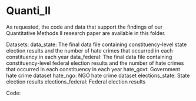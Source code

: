 # Quanti_II
As requested, the code and data that support the findings of our Quantitative Methods II research paper are available in this folder.

Datasets:
data_state: The final data file containing constituency-level state election results and the number of hate crimes that occurred in each constituency in each year
data_federal: The final data file containing constituency-level federal election results and the number of hate crimes that occurred in each constituency in each year
hate_govt: Government hate crime dataset
hate_ngo: NGO hate crime dataset
elections_state: State election results
elections_federal: Federal election results

Code:
